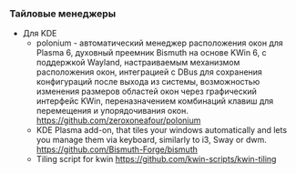 
### Тайловые менеджеры
- Для KDE
  - polonium - автоматический менеджер расположения окон для Plasma 6, духовный преемник Bismuth на основе KWin 6, с поддержкой Wayland, настраиваемым механизмом расположения окон, интеграцией с DBus для сохранения конфигураций после выхода из системы, возможностью изменения размеров областей окон через графический интерфейс KWin, переназначением комбинаций клавиш для перемещения и упорядочивания окон. https://github.com/zeroxoneafour/polonium
  - KDE Plasma add-on, that tiles your windows automatically and lets you manage them via keyboard, similarly to i3, Sway or dwm. https://github.com/Bismuth-Forge/bismuth
  - Tiling script for kwin https://github.com/kwin-scripts/kwin-tiling
  